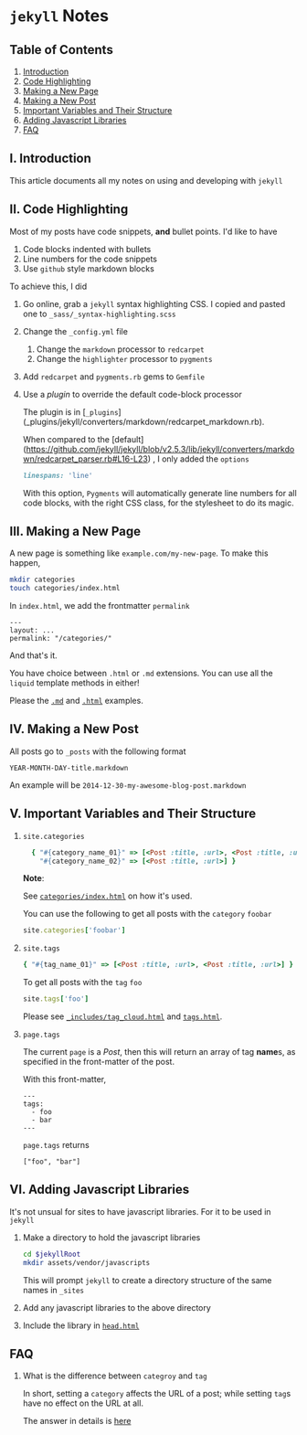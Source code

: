 # `jekyll` Notes

## Table of Contents

1. [Introduction](#i-introduction)
2. [Code Highlighting](#ii-code-highlighting)
3. [Making a New Page](#iii-making-a-new-page)
4. [Making a New Post](#iv-making-a-new-post)
5. [Important Variables and Their Structure](#v-important-variables-and-their-structure)
6. [Adding Javascript Libraries](#vi-adding-javascript-libraries)
7. [FAQ](#faq)

## I. Introduction

This article documents all my notes on using and developing with `jekyll`

## II. Code Highlighting

Most of my posts have code snippets, **and** bullet points. I'd like to have

1. Code blocks indented with bullets
2. Line numbers for the code snippets
3. Use `github` style markdown blocks

To achieve this, I did

1. Go online, grab a `jekyll` syntax highlighting CSS. I copied and pasted one
    to `_sass/_syntax-highlighting.scss`
2. Change the `_config.yml` file

    1. Change the `markdown` processor to `redcarpet`
    2. Change the `highlighter` processor to `pygments`

3. Add `redcarpet` and `pygments.rb` gems to `Gemfile`
4. Use a _plugin_ to override the default code-block processor

    The plugin is in [`_plugins`]
    (_plugins/jekyll/converters/markdown/redcarpet_markdown.rb).

    When compared to the [default]
    (https://github.com/jekyll/jekyll/blob/v2.5.3/lib/jekyll/converters/markdown/redcarpet_parser.rb#L16-L23)
    , I only added the `options`

    ```ruby
    linespans: 'line'
    ```

    With this option, `Pygments` will automatically generate line numbers for
    all code blocks, with the right CSS class, for the stylesheet to do its
    magic.

## III. Making a New Page

A new page is something like `example.com/my-new-page`. To make this happen,

```sh
mkdir categories
touch categories/index.html
```

In `index.html`, we add the frontmatter `permalink`

```text
---
layout: ...
permalink: "/categories/"
```

And that's it.

You have choice between `.html` or `.md` extensions. You can use all the
`liquid` template methods in either!

Please the [`.md`](about/index.md) and [`.html`](categories/index.html)
examples.

## IV. Making a New Post

All posts go to `_posts` with the following format

```
YEAR-MONTH-DAY-title.markdown
```

An example will be `2014-12-30-my-awesome-blog-post.markdown`

## V. Important Variables and Their Structure

1. `site.categories`

    ```ruby
      { "#{category_name_01}" => [<Post :title, :url>, <Post :title, :url>],
        "#{category_name_02}" => [<Post :title, :url>] }
    ```

    **Note**:

    See [`categories/index.html`](categories/index.html) on how it's used.

    You can use the following to get all posts with the `category` `foobar`

    ```ruby
    site.categories['foobar']
    ```

2. `site.tags`

    ```ruby
    { "#{tag_name_01}" => [<Post :title, :url>, <Post :title, :url>] }
    ```

    To get all posts with the `tag` `foo`

    ```ruby
    site.tags['foo']
    ```

    Please see [`_includes/tag_cloud.html`](_includes/tag_cloud.html) and
    [`tags.html`](tags.html).

3. `page.tags`

    The current `page` is a _Post_, then this will return an array of tag
    **name**s, as specified in the front-matter of the post.

    With this front-matter,

    ```text
    ---
    tags:
      - foo
      - bar
    ---
    ```

    `page.tags` returns

    ```
    ["foo", "bar"]
    ```

## VI. Adding Javascript Libraries

It's not unsual for sites to have javascript libraries. For it to be used in
`jekyll`

1. Make a directory to hold the javascript libraries

    ```sh
    cd $jekyllRoot
    mkdir assets/vendor/javascripts
    ```

    This will prompt `jekyll` to create a directory structure of the same names
    in `_sites`

2. Add any javascript libraries to the above directory
3. Include the library in [`head.html`](_includes/head.html)

## FAQ

1. What is the difference between `categroy` and `tag`

    In short, setting a `category` affects the URL of a post; while setting
    `tag`s have no effect on the URL at all.

    The answer in details is [here](http://stackoverflow.com/a/8710254)
